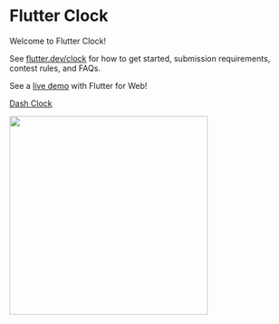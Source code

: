 # Flutter Clock

Welcome to Flutter Clock!

See [flutter.dev/clock](https://flutter.dev/clock) for how to get started, submission requirements, contest rules, and FAQs.

See a [live demo](https://maryx.github.io/flutter_clock) with Flutter for Web!

[Dash Clock](dash_clock)

<img src='dash_clock/dash.gif' width='350'>
